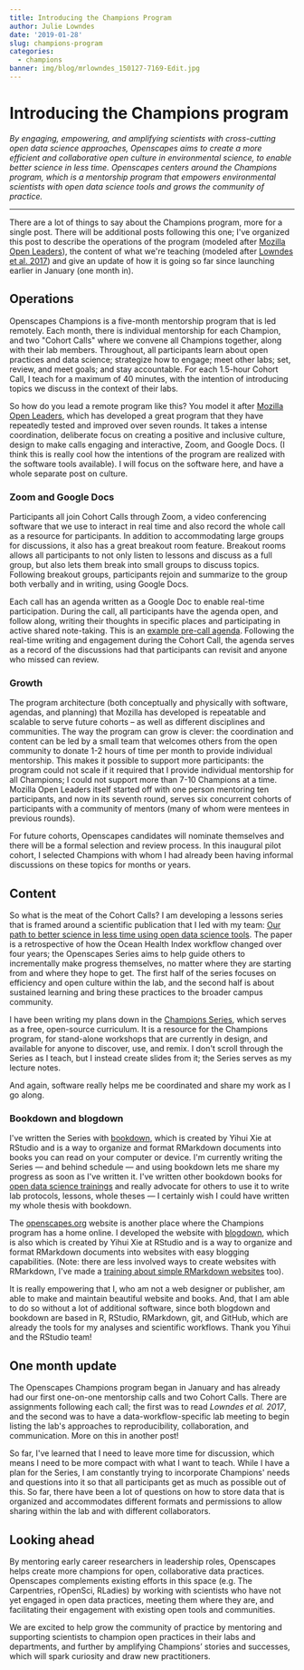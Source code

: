 ```yaml
---
title: Introducing the Champions Program
author: Julie Lowndes
date: '2019-01-28'
slug: champions-program
categories:
  - champions
banner: img/blog/mrlowndes_150127-7169-Edit.jpg
---
```


# Introducing the Champions program

*By engaging, empowering, and amplifying scientists with cross-cutting open data science approaches, Openscapes aims to create a more efficient and collaborative open culture in environmental science, to enable better science in less time. Openscapes centers around the Champions program, which is a mentorship program that empowers environmental scientists with open data science tools and grows the community of practice.* 

----

<!---
The motivation for the Champions program is that there is huge potential for data science to accelerate  research and generate solutions to the pressing environmental problems. But many scientists are excluded from this because they lack “downstream” skillsets, mindsets, or support they would need to engage with such tools. In many environmental-related fields scientists have no formal training of any kind of computing or data analysis. <!---All too often, they reinvent the wheel and collaborate by forwarding files like “data_analysis_final_v2b.xls” to each other instead of coding collaboratively and leveraging the best open technology available. ---

Environmental scientists are a diverse community are united by an enormous need to work efficiently with data, and there is great opportunity to use collaborative open data science tools that already exist. However, a fundamental shift is needed in the environmental science community that prioritizes data science and provides emerging scientific leaders training in open practices to strengthen and accelerate their work. 


---
 most environmental scientists do data-intensive research but have no formal computing or data training. Scientists are getting by as graduate students but as they age up into leadership roles, they will pass these homegrown approaches to the next generation unless they have opportunities to experience and engage with better approaches using collaborative coding and open technology. 
---

**Openscapes Champions will help catalyze the cultural shift towards open practices in environmental science.** We mentor early career researchers in leadership roles – faculty, lecturers, program managers, and others — along with members from their labs, with the idea that these emerging leaders will become champions for open practices and enable their labs without first becoming experts themselves. 

--->

There are a lot of things to say about the Champions program, more for a single post. There will be additional posts following this one; I've organized this post to describe the operations of the program (modeled after [Mozilla Open Leaders](https://foundation.mozilla.org/en/opportunity/mozilla-open-leaders/)), the content of what we're teaching (modeled after [Lowndes et al. 2017](https://nature.com/articles/s41559-017-0160)) and give an update of how it is going so far since launching earlier in January (one month in). 

## Operations

Openscapes Champions is a five-month mentorship program that is led remotely. Each month, there is individual mentorship for each Champion, and two "Cohort Calls" where we convene all Champions together, along with their lab members. Throughout, all participants learn about open practices and data science; strategize how to engage; meet other labs; set, review, and meet goals; and stay accountable. For each 1.5-hour Cohort Call, I teach for a maximum of 40 minutes, with the intention of introducing topics we discuss in the context of their labs.

So how do you lead a remote program like this? You model it after [Mozilla Open Leaders](https://foundation.mozilla.org/en/opportunity/mozilla-open-leaders/), which has developed a great program that they have repeatedly tested and improved over seven rounds. It takes a intense coordination, deliberate focus on creating a positive and inclusive culture, design to make calls engaging and interactive, Zoom, and Google Docs. (I think this is really cool how the intentions of the program are realized with the software tools available). I will focus on the software here, and have a whole separate post on culture. 

### Zoom and Google Docs

Participants all join Cohort Calls through Zoom, a video conferencing software that we use to interact in real time and also record the whole call as a resource for participants. In addition to accommodating large groups for discussions, it also has a great breakout room feature. Breakout rooms allows all participants to not only listen to lessons and discuss as a full group, but also lets them break into small groups to discuss topics. Following breakout groups, participants rejoin and summarize to the group both verbally and in writing, using Google Docs. 

Each call has an agenda written as a Google Doc to enable real-time participation. During the call, all participants have the agenda open, and follow along, writing their thoughts in specific places and participating in active shared note-taking. This is an [example pre-call agenda](https://drive.google.com/open?id=1Ia5-w8KiZgyZqX1ErGnrFihDAUAiAzkZwDfSgZw9BMU). Following the real-time writing and engagement during the Cohort Call, the agenda serves as a record of the discussions had that participants can revisit and anyone who missed can review. 


### Growth

The program architecture (both conceptually and physically with software, agendas, and planning) that Mozilla has developed is repeatable and scalable to serve future cohorts – as well as different disciplines and communities. The way the program can grow is clever: the coordination and content can be led by a small team that welcomes others from the open community to donate 1-2 hours of time per month to provide individual mentorship. This makes it possible to support more participants: the program could not scale if it required that I provide individual mentorship for all Champions; I could not support more than 7-10 Champions at a time. Mozilla Open Leaders itself started off with one person mentoring ten participants, and now in its seventh round, serves six concurrent cohorts of participants with a community of mentors (many of whom were mentees in previous rounds).

For future cohorts, Openscapes candidates will nominate themselves and there will be a formal selection and review process. In this inaugural pilot cohort, I selected Champions with whom I had already been having informal discussions on these topics for months or years.


## Content

So what is the meat of the Cohort Calls? I am developing a lessons series that is framed around a scientific publication that I led with my team: [Our path to better science in less time using open data science tools](https://www.nature.com/articles/s41559-017-0160). The paper is a retrospective of how the Ocean Health Index workflow changed over four years; the Openscapes Series aims to help guide others to incrementally make progress themselves, no matter where they are starting from and where they hope to get. The first half of the series focuses on efficiency and open culture within the lab, and the second half is about sustained learning and bring these practices to the broader campus community.

I have been writing my plans down in the [Champions Series](https://openscapes.github.io/series/), which serves as a free, open-source curriculum. It is a resource for the Champions program, for stand-alone workshops that are currently in design, and available for anyone to discover, use, and remix. I don't scroll through the Series as I teach, but I instead create slides from it; the Series serves as my lecture notes. 

And again, software really helps me be coordinated and share my work as I go along. 

### Bookdown and blogdown

I've written the Series with [bookdown](https://bookdown.org/yihui/bookdown/), which is created by Yihui Xie at RStudio and is a way to organize and format RMarkdown documents into books you can read on your computer or device. I'm currently writing the Series — and behind schedule — and using bookdown lets me share my progress as soon as I've written it. I've written other bookdown books for [open data science trainings](http://ohi-science.org/data-science-training/) and really advocate for others to use it to write lab protocols, lessons, whole theses — I certainly wish I could have written my whole thesis with bookdown.

The [openscapes.org](https://openscapes.org) website is another place where the Champions program has a home online. I developed the website with [blogdown](https://bookdown.org/yihui/blogdown/), which is also which is created by Yihui Xie at RStudio and is a way to organize and format RMarkdown documents into websites with easy blogging capabilities. (Note: there are less involved ways to create websites with RMarkdown, I've made a [training about simple RMarkdown websites](https://jules32.github.io/rmarkdown-website-tutorial/) too). 

It is really empowering that I, who am not a web designer or publisher, am able to make and maintain beautiful website and books. And, that I am able to do so without a lot of additional software, since both blogdown and bookdown are based in R, RStudio, RMarkdown, git, and GitHub, which are already the tools for my analyses and scientific workflows. Thank you Yihui and the RStudio team!


## One month update

The Openscapes Champions program began in January and has already had our first one-on-one mentorship calls and two Cohort Calls. There are assignments following each call; the first was to read *Lowndes et al. 2017*, and the second was to have a data-workflow-specific lab meeting to begin listing the lab's approaches to reproducibility, collaboration, and communication. More on this in another post! 

So far, I've learned that I need to leave more time for discussion, which means I need to be more compact with what I want to teach. While I have a plan for the Series, I am constantly trying to incorporate Champions' needs and questions into it so that all participants get as much as possible out of this. So far, there have been a lot of questions on how to store data that is organized and accommodates different formats and permissions to allow sharing within the lab and with different collaborators. 

<!---
We have already had discussions like 

Our pilot cohort includes
--->

## Looking ahead

By mentoring early career researchers in leadership roles, Openscapes helps create more champions for open, collaborative data practices. Openscapes complements existing efforts in this space (e.g. The Carpentries, rOpenSci, RLadies) by working with scientists who have not yet engaged in open data practices, meeting them where they are, and facilitating their engagement with existing open tools and communities.

We are excited to help grow the community of practice by mentoring and supporting scientists to champion open practices in their labs and departments, and further by amplifying Champions’ stories and successes, which will spark curiosity and draw new practitioners. 

